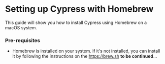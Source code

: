# Setting up Cypress with Homebrew
This guide will show you how to install Cypress using Homebrew on a macOS system.

### Pre-requisites
- Homebrew is installed on your system. If it's not installed, you can install it by following the instructions on the https://brew.sh
__to be continued__...
